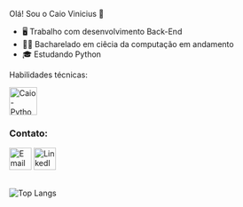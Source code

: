 Olá! Sou o Caio Vinicius 👋

- 🖥️ Trabalho com desenvolvimento Back-End
- 👨‍🎓 Bacharelado em ciêcia da computação em andamento
- 🎓 Estudando Python


Habilidades técnicas:
  
<img align="center" alt="Caio-Python" height="50" width="50" src="https://cdn.jsdelivr.net/gh/devicons/devicon@latest/icons/python/python-original.svg" />
<div>

<h3> Contato: </h3>
  <a href="mailto:bezerracaio615@gmail.com"><img height="40" src="https://skillicons.dev/icons?i=gmail" alt="Email" title="Email" /></a>
  <a href="https://www.linkedin.com/in/caio-vinicius-araujo-bezerra/" target="_blank"><img height="40" src="https://skillicons.dev/icons?i=linkedin" alt="LinkedIn" title="LinkedIn" /></a>
  <br>
  
 ##
![Top Langs](https://github-readme-stats.vercel.app/api/top-langs/?username=caioviniciusab&layout=compact)
